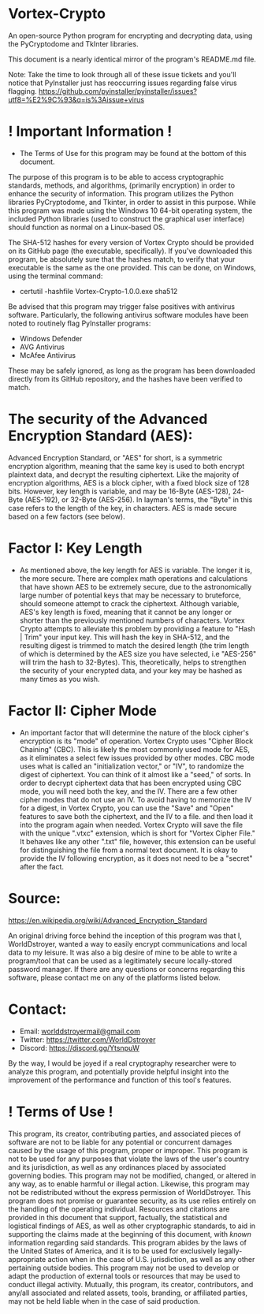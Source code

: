 # Vortex-Crypto
An open-source Python program for encrypting and decrypting data, using the PyCryptodome and TkInter libraries.

This document is a nearly identical mirror of the program's README.md file.

Note: Take the time to look through all of these issue tickets and you'll notice that PyInstaller just has reoccurring issues regarding false virus flagging.
https://github.com/pyinstaller/pyinstaller/issues?utf8=%E2%9C%93&q=is%3Aissue+virus

# ! Important Information !
- The Terms of Use for this program may be found at the bottom of this document.

The purpose of this program is to be able to access cryptographic standards, methods, and algorithms, (primarily encryption) in order to enhance the security of information.
This program utilizes the Python libraries PyCryptodome, and Tkinter, in order to assist in this purpose. While this program was made using the Windows 10 64-bit operating system, the included Python libraries (used to construct the graphical user interface) should function as normal on a Linux-based OS.

The SHA-512 hashes for every version of Vortex Crypto should be provided on its GitHub page (the executable, specifically). If you've downloaded this program, be absolutely sure that the hashes match, to verify that your executable is the same as the one provided. This can be done, on Windows, using the terminal command:
- certutil -hashfile Vortex-Crypto-1.0.0.exe sha512

Be advised that this program may trigger false positives with antivirus software. Particularly, the following antivirus software modules have been noted to routinely flag PyInstaller programs:
- Windows Defender
- AVG Antivirus
- McAfee Antivirus

These may be safely ignored, as long as the program has been downloaded directly from its GitHub repository, and the hashes have been verified to match.

# The security of the Advanced Encryption Standard (AES):
Advanced Encryption Standard, or "AES" for short, is a symmetric encryption algorithm, meaning that the same key is used to both encrypt plaintext data, and decrypt the resulting ciphertext. Like the majority of encryption algorithms, AES is a block cipher, with a fixed block size of 128 bits. However, key length is variable, and may be 16-Byte (AES-128), 24-Byte (AES-192), or 32-Byte (AES-256). In layman's terms, the "Byte" in this case refers to the length of the key, in characters. AES is made secure based on a few factors (see below).

# Factor I: Key Length
- As mentioned above, the key length for AES is variable. The longer it is, the more secure. There are complex math operations and calculations that have shown AES to be extremely secure, due to the astronomically large number of potential keys that may be necessary to bruteforce, should someone attempt to crack the ciphertext. Although variable, AES's key length is fixed, meaning that it cannot be any longer or shorter than the previously mentioned numbers of characters. Vortex Crypto attempts to alleviate this problem by providing a feature to "Hash | Trim" your input key. This will hash the key in SHA-512, and the resulting digest is trimmed to match the desired length (the trim length of which is determined by the AES size you have selected, i.e "AES-256" will trim the hash to 32-Bytes). This, theoretically, helps to strengthen the security of your encrypted data, and your key may be hashed as many times as you wish.

# Factor II: Cipher Mode
- An important factor that will determine the nature of the block cipher's encryption is its "mode" of operation. Vortex Crypto uses "Cipher Block Chaining" (CBC). This is likely the most commonly used mode for AES, as it eliminates a select few issues provided by other modes. CBC mode uses what is called an "initialization vector," or "IV", to randomize the digest of ciphertext. You can think of it almost like a "seed," of sorts. In order to decrypt ciphertext data that has been encrypted using CBC mode, you will need both the key, and the IV. There are a few other cipher modes that do not use an IV. To avoid having to memorize the IV for a digest, in Vortex Crypto, you can use the "Save" and "Open" features to save both the ciphertext, and the IV to a file. and then load it into the program again when needed. Vortex Crypto will save the file with the unique ".vtxc" extension, which is short for "Vortex Cipher File." It behaves like any other ".txt" file, however, this extension can be useful for distinguishing the file from a normal text document. It is okay to provide the IV following encryption, as it does not need to be a "secret" after the fact.

# Source:
https://en.wikipedia.org/wiki/Advanced_Encryption_Standard

An original driving force behind the inception of this program was that I, WorldDstroyer, wanted a way to easily encrypt communications and local data to my leisure. It was also a big desire of mine to be able to write a program/tool that can be used as a legitimately secure locally-stored password manager. If there are any questions or concerns regarding this software, please contact me on any of the platforms listed below.

# Contact:
- Email: worlddstroyermail@gmail.com
- Twitter: https://twitter.com/WorldDstroyer
- Discord: https://discord.gg/YtsnpuW

By the way, I would be joyed if a real cryptography researcher were to analyze this program, and potentially provide helpful insight into the improvement of the performance and function of this tool's features.

# ! Terms of Use !
This program, its creator, contributing parties, and associated pieces of software are not to be liable for any potential or concurrent damages caused by the usage of this program, proper or improper. This program is not to be used for any purposes that violate the laws of the user's country and its jurisdiction, as well as any ordinances placed by associated governing bodies. This program may not be modified, changed, or altered in any way, as to enable harmful or illegal action. Likewise, this program may not be redistributed without the express permission of WorldDstroyer. This program does not promise or guarantee security, as its use relies entirely on the handling of the operating individual. Resources and citations are provided in this document that support, factually, the statistical and logistical findings of AES, as well as other cryptographic standards, to aid in supporting the claims made at the beginning of this document, with *known* information regarding said standards. This program abides by the laws of the United States of America, and it is to be used for exclusively legally-appropriate action when in the case of U.S. jurisdiction, as well as any other pertaining outside bodies. This program may not be used to develop or adapt the production of external tools or resources that may be used to conduct illegal activity. Mutually, this program, its creator, contributors, and any/all associated and related assets, tools, branding, or affiliated parties, may not be held liable when in the case of said production.
